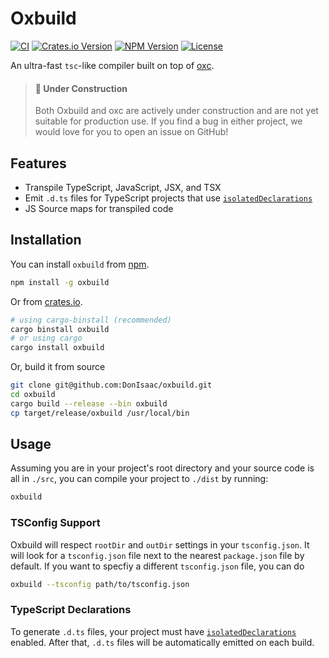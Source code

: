 # Oxbuild

[![CI](https://github.com/DonIsaac/oxbuild/actions/workflows/ci.yml/badge.svg)](https://github.com/DonIsaac/oxbuild/actions/workflows/ci.yml)
[![Crates.io Version](https://img.shields.io/crates/v/oxbuild)](https://crates.io/crates/oxbuild)
[![NPM Version](https://img.shields.io/npm/v/oxbuild)](https://npmjs.com/package/oxbuild)
[![License](https://img.shields.io/crates/l/oxbuild)](./LICENSE)

An ultra-fast `tsc`-like compiler built on top of [oxc](https://github.com/oxc-project/oxc).

> #### 🚧 Under Construction
>
> Both Oxbuild and oxc are actively under construction and are not yet suitable for production use. If you find a bug in either project, we would love for you to open an issue on GitHub!

## Features

- Transpile TypeScript, JavaScript, JSX, and TSX
- Emit `.d.ts` files for TypeScript projects that use
  [`isolatedDeclarations`](https://www.typescriptlang.org/docs/handbook/release-notes/typescript-5-5.html#isolated-declarations)
- JS Source maps for transpiled code

## Installation

You can install `oxbuild` from [npm](https://www.npmjs.com/package/oxbuild).

```sh
npm install -g oxbuild
```

Or from [crates.io](https://crates.io/crates/oxbuild).

```sh
# using cargo-binstall (recommended)
cargo binstall oxbuild
# or using cargo
cargo install oxbuild
```

Or, build it from source

```sh
git clone git@github.com:DonIsaac/oxbuild.git
cd oxbuild
cargo build --release --bin oxbuild
cp target/release/oxbuild /usr/local/bin
```

## Usage

Assuming you are in your project's root directory and your source code is all in
`./src`, you can compile your project to `./dist` by running:

```sh
oxbuild
```

### TSConfig Support

Oxbuild will respect `rootDir` and `outDir` settings in your `tsconfig.json`.
It will look for a `tsconfig.json` file next to the nearest `package.json` file
by default. If you want to specfiy a different `tsconfig.json` file, you can do

```sh
oxbuild --tsconfig path/to/tsconfig.json
```

### TypeScript Declarations

To generate `.d.ts` files, your project must have
[`isolatedDeclarations`](https://www.typescriptlang.org/tsconfig/#isolatedDeclarations)
enabled. After that, `.d.ts` files will be automatically emitted on each build.

